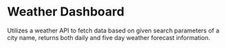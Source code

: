 # Weather Dashboard

Utilizes a weather API to fetch data based on given search parameters of a city name, returns both daily and five day weather forecast information.
